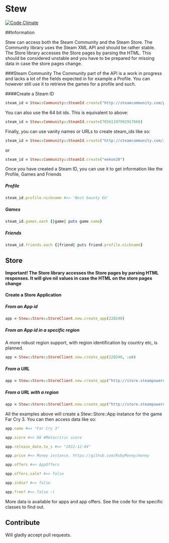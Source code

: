 # Stew

[![Code Climate](https://codeclimate.com/github/mskog/stew.png)](https://codeclimate.com/github/mskog/stew)

##Information

Stew can access both the Steam Community and the Steam Store. The Community library uses the Steam XML API and should be rather stable.
The Store library accesses the Store pages by parsing the HTML. This should be considered unstable and you have to be prepared for missing data in case the store pages change.

###Steam Community
The Community part of the API is a work in progress and lacks a lot of the fields expected in for example a Profile.
You can however still use it to retrieve the games for a profile and such.

####Create a Steam ID
```ruby
steam_id = Stew::Community::SteamId.create("http://steamcommunity.com/profiles/76561197992917668")
```

You can also use the 64 bit ids. This is equivalent to above:
```ruby
steam_id = Stew::Community::SteamId.create(76561197992917668)
```

Finally, you can use vanity names or URLs to create steam_ids like so:

```ruby
steam_id = Stew::Community::SteamId.create("http://steamcommunity.com/id/eekon20")
```
or
```ruby
steam_id = Stew::Community::SteamId.create("eekon20")
```

Once you have created a Steam ID, you can use it to get information like the Profile, Games and Friends

##### Profile
```ruby
steam_id.profile.nickname #=> 'Best baunty EU'
```

##### Games
```ruby
steam_id.games.each {|game| puts game.name}
```

##### Friends
```ruby
steam_id.friends.each {|friend| puts friend.profile.nickname}
```


## Store
**Important! The Store library accesses the Store pages by parsing HTML responses. It will give nil values in case the HTML on the store pages change**

#### Create a Store Application

##### From an App id
```ruby
app = Stew::Store::StoreClient.new.create_app(220240)
```

##### From an App id in a specific region
A more robust region support, with region identification by country etc, is planned.
```ruby
app = Stew::Store::StoreClient.new.create_app(220240, :uk)
```

##### From a URL
```ruby
app = Stew::Store::StoreClient.new.create_app("http://store.steampowered.com/app/220240/")
```

##### From a URL with a region
```ruby
app = Stew::Store::StoreClient.new.create_app("http://store.steampowered.com/app/220240/?cc=uk")
```

All the examples above will create a Stew::Store::App instance for the game Far Cry 3. You can then access data like so:

```ruby
app.name #=> "Far Cry 3"

app.score #=> 88 #Metacritic score

app.release_date.to_s #=> "2012-12-04"

app.price #=> Money instance. https://github.com/RubyMoney/money

app.offers #=> AppOffers

app.offers.sale? #=> false

app.indie? #=> false

app.free? #=> false :(
```

More data is available for apps and app offers. See the code for the specific classes to find out.

## Contribute

Will gladly accept pull requests.

